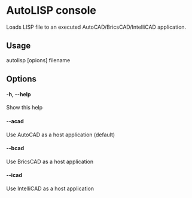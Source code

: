 # AutoLISP console

Loads LISP file to an executed AutoCAD/BricsCAD/IntelliCAD application.

## Usage

autolisp [opions] filename

## Options

#### -h, --help
Show this help

#### --acad
Use AutoCAD as a host application (default)

#### --bcad
Use BricsCAD as a host application

#### --icad
Use IntelliCAD as a host application
 
